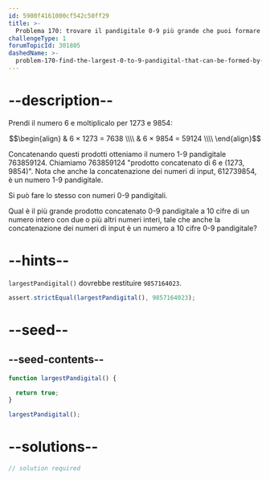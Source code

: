 ```yaml
---
id: 5900f4161000cf542c50ff29
title: >-
  Problema 170: trovare il pandigitale 0-9 più grande che puoi formare concatenando prodotti
challengeType: 1
forumTopicId: 301805
dashedName: >-
  problem-170-find-the-largest-0-to-9-pandigital-that-can-be-formed-by-concatenating-products
---
```


# --description--

Prendi il numero 6 e moltiplicalo per 1273 e 9854:

$$\begin{align}   & 6 × 1273 = 7638 \\\\
  & 6 × 9854 = 59124 \\\\ \end{align}$$

Concatenando questi prodotti otteniamo il numero 1-9 pandigitale 763859124. Chiamiamo 763859124 "prodotto concatenato di 6 e (1273, 9854)". Nota che anche la concatenazione dei numeri di input, 612739854, è un numero 1-9 pandigitale.

Si può fare lo stesso con numeri 0-9 pandigitali.

Qual è il più grande prodotto concatenato 0-9 pandigitale a 10 cifre di un numero intero con due o più altri numeri interi, tale che anche la concatenazione dei numeri di input è un numero a 10 cifre 0-9 pandigitale?

# --hints--

`largestPandigital()` dovrebbe restituire `9857164023`.

```js
assert.strictEqual(largestPandigital(), 9857164023);
```

# --seed--

## --seed-contents--

```js
function largestPandigital() {

  return true;
}

largestPandigital();
```

# --solutions--

```js
// solution required
```

